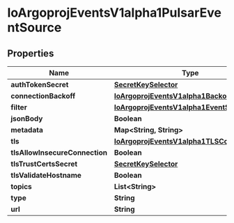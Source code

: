 

# IoArgoprojEventsV1alpha1PulsarEventSource


## Properties

Name | Type | Description | Notes
------------ | ------------- | ------------- | -------------
**authTokenSecret** | [**SecretKeySelector**](SecretKeySelector.md) |  |  [optional]
**connectionBackoff** | [**IoArgoprojEventsV1alpha1Backoff**](IoArgoprojEventsV1alpha1Backoff.md) |  |  [optional]
**filter** | [**IoArgoprojEventsV1alpha1EventSourceFilter**](IoArgoprojEventsV1alpha1EventSourceFilter.md) |  |  [optional]
**jsonBody** | **Boolean** |  |  [optional]
**metadata** | **Map&lt;String, String&gt;** |  |  [optional]
**tls** | [**IoArgoprojEventsV1alpha1TLSConfig**](IoArgoprojEventsV1alpha1TLSConfig.md) |  |  [optional]
**tlsAllowInsecureConnection** | **Boolean** |  |  [optional]
**tlsTrustCertsSecret** | [**SecretKeySelector**](SecretKeySelector.md) |  |  [optional]
**tlsValidateHostname** | **Boolean** |  |  [optional]
**topics** | **List&lt;String&gt;** |  |  [optional]
**type** | **String** |  |  [optional]
**url** | **String** |  |  [optional]



